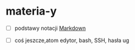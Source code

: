 # materia-y

- [ ] podstawy notacji  [Markdown](https://daringfireball.net/projects/markdown/)
- [ ] coś jeszcze,atom edytor, bash, SSH, hasła ug


